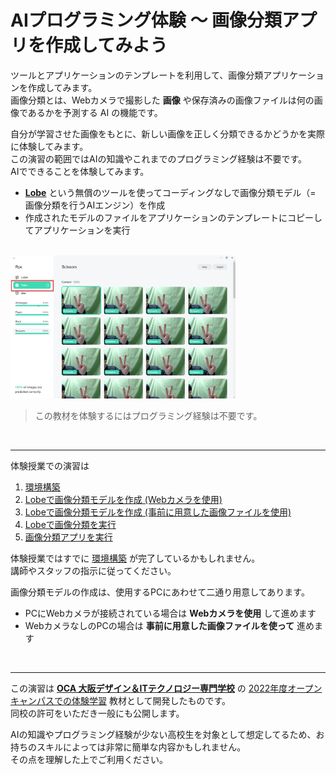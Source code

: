 # AIプログラミング体験 ～ 画像分類アプリを作成してみよう

ツールとアプリケーションのテンプレートを利用して、画像分類アプリケーションを作成してみます。  
画像分類とは、Webカメラで撮影した **画像** や保存済みの画像ファイルは何の画像であるかを予測する AI の機能です。

自分が学習させた画像をもとに、新しい画像を正しく分類できるかどうかを実際に体験してみます。  
この演習の範囲ではAIの知識やこれまでのプログラミング経験は不要です。  
AIでできることを体験してみます。

- [**Lobe**](https://www.lobe.ai/) という無償のツールを使ってコーディングなしで画像分類モデル（= 画像分類を行うAIエンジン）を作成
- 作成されたモデルのファイルをアプリケーションのテンプレートにコピーしてアプリケーションを実行

<br />

<img src="./images/02/lobe_training.jpg" width="360px" />

<br />

> この教材を体験するにはプログラミング経験は不要です。

<br />

---

体験授業での演習は

1. [環境構築](./01_environment.md)
1. [Lobeで画像分類モデルを作成 (Webカメラを使用)](./02_lobe_a.md)
1. [Lobeで画像分類モデルを作成 (事前に用意した画像ファイルを使用)](./02_lobe_b.md)
1. [Lobeで画像分類を実行](./03_use_on_lobe.md)
1. [画像分類アプリを実行](./04_runapp.md)

体験授業ではすでに [環境構築](./01_environment.md) が完了しているかもしれません。  
講師やスタッフの指示に従ってください。

画像分類モデルの作成は、使用するPCにあわせて二通り用意してあります。

- PCにWebカメラが接続されている場合は **Webカメラを使用** して進めます
- WebカメラなしのPCの場合は **事前に用意した画像ファイルを使って** 進めます


<br />

---

この演習は [**OCA 大阪デザイン＆ITテクノロジー専門学校**](https://www.oca.ac.jp/) の [2022年度オープンキャンパスでの体験学習](https://www.oca.ac.jp/opencampus/24265/) 教材として開発したものです。  
同校の許可をいただき一般にも公開します。

AIの知識やプログラミング経験が少ない高校生を対象として想定してるため、お持ちのスキルによっては非常に簡単な内容かもしれません。  
その点を理解した上でご利用ください。